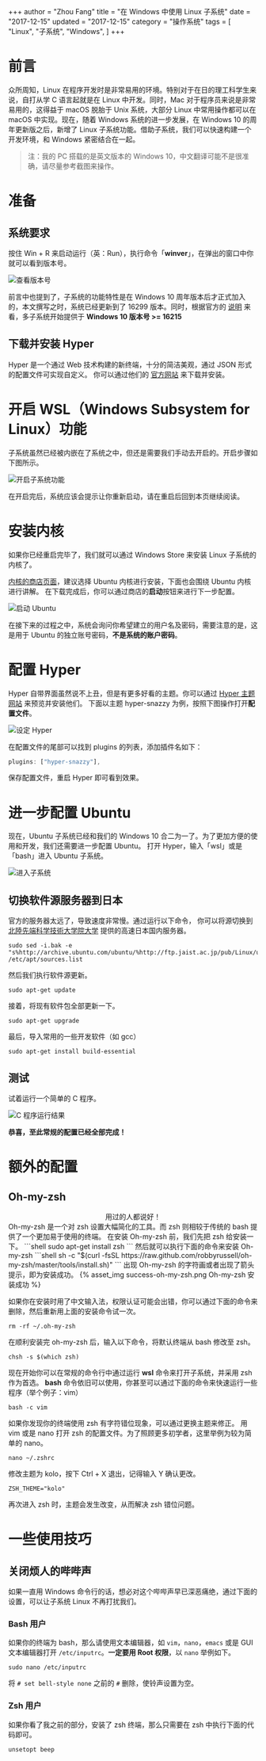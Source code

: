 +++
author = "Zhou Fang"
title = "在 Windows 中使用 Linux 子系统"
date = "2017-12-15"
updated = "2017-12-15"
category = "操作系统"
tags = [
    "Linux",
    "子系统",
    "Windows",
]
+++
# 前言
众所周知，Linux 在程序开发时是非常易用的环境。特别对于在日的理工科学生来说，自打从学 C 语言起就是在 Linux 中开发。同时，Mac 对于程序员来说是非常易用的，这得益于 macOS 脱胎于 Unix 系统，大部分 Linux 中常用操作都可以在 macOS 中实现。现在，随着 Windows 系统的进一步发展，在 Windows 10 的周年更新版之后，新增了 Linux 子系统功能。借助子系统，我们可以快速构建一个开发环境，和 Windows 紧密结合在一起。
> 注：我的 PC 搭载的是英文版本的 Windows 10，中文翻译可能不是很准确，请尽量参考截图来操作。
<!--more-->

# 准备
## 系统要求
按住 Win + R 来启动运行（英：Run），执行命令「**winver**」，在弹出的窗口中你就可以看到版本号。

![查看版本号](winver.png)

前言中也提到了，子系统的功能特性是在 Windows 10 周年版本后才正式加入的，本文撰写之时，系统已经更新到了 16299 版本。同时，根据官方的 [说明](https://docs.microsoft.com/en-us/windows/wsl/install-win10") 来看，多子系统开始提供于 **Windows 10 版本号 >= 16215**

## 下载并安装 Hyper
Hyper 是一个通过 Web 技术构建的新终端，十分的简洁美观，通过 JSON 形式的配置文件可实现自定义。
你可以通过他们的 [官方网站](https://hyper.is/#installation) 来下载并安装。

# 开启 WSL（Windows Subsystem for Linux）功能
子系统虽然已经被内嵌在了系统之中，但还是需要我们手动去开启的。开启步骤如下图所示。

![开启子系统功能](wincontrolpanel.png)

在开启完后，系统应该会提示让你重新启动，请在重启后回到本页继续阅读。

# 安装内核

如果你已经重启完毕了，我们就可以通过 Windows Store 来安装 Linux 子系统的内核了。
  
[内核的商店页面](https://aka.ms/wslstore)，建议选择 Ubuntu 内核进行安装，下面也会围绕 Ubuntu 内核进行讲解。
在下载完成后，你可以通过商店的**启动**按钮来进行下一步配置。

![启动 Ubuntu](ubuntu-launch.png)

在接下来的过程之中，系统会询问你希望建立的用户名及密码，需要注意的是，这是用于 Ubuntu 的独立账号密码，**不是系统的账户密码**。

# 配置 Hyper
Hyper 自带界面虽然说不上丑，但是有更多好看的主题。你可以通过 [Hyper 主题网站](https://hyperthemes.matthi.coffee/") 来预览并安装他们。
下面以主题 hyper-snazzy 为例，按照下图操作打开**配置文件**。

![设定 Hyper](hypersetting.png)

在配置文件的尾部可以找到 plugins 的列表，添加插件名如下：
```js
plugins: ["hyper-snazzy"],
```
保存配置文件，重启 Hyper 即可看到效果。

# 进一步配置 Ubuntu
现在，Ubuntu 子系统已经和我们的 Windows 10 合二为一了。为了更加方便的使用和开发，我们还需要进一步配置 Ubuntu。
打开 Hyper，输入「wsl」或是「bash」进入 Ubuntu 子系统。

![进入子系统](hyper.png)

## 切换软件源服务器到日本
官方的服务器太远了，导致速度非常慢。通过运行以下命令， 你可以将源切换到 [北陸先端科学技術大学院大学](https://www.jaist.ac.jp/index.html) 提供的高速日本国内服务器。
```shell
sudo sed -i.bak -e "s%http://archive.ubuntu.com/ubuntu/%http://ftp.jaist.ac.jp/pub/Linux/ubuntu/%g" /etc/apt/sources.list
```
然后我们执行软件源更新。
```shell
sudo apt-get update
```
接着，将现有软件包全部更新一下。
```shell
sudo apt-get upgrade
```
最后，导入常用的一些开发软件（如 gcc）
```shell
sudo apt-get install build-essential
```
## 测试
试着运行一个简单的 C 程序。

![C 程序运行结果](testc.png)

**恭喜，至此常规的配置已经全部完成！**

# 额外的配置
## Oh-my-zsh
<center>用过的人都说好！</center>
Oh-my-zsh 是一个对 zsh 设置大幅简化的工具。而 zsh 则相较于传统的 bash 提供了一个更加易于使用的终端。
在安装 Oh-my-zsh 前，我们先把 zsh 给安装一下。
```shell
sudo apt-get install zsh
```
然后就可以执行下面的命令来安装 Oh-my-zsh
```shell
sh -c "$(curl -fsSL https://raw.github.com/robbyrussell/oh-my-zsh/master/tools/install.sh)"
```
出现 Oh-my-zsh 的字符画或者出现了箭头提示，即为安装成功。
{% asset_img success-oh-my-zsh.png Oh-my-zsh 安装成功 %}

如果你在安装时用了中文输入法，权限认证可能会出错，你可以通过下面的命令来删除，然后重新用上面的安装命令试一次。
```shell
rm -rf ~/.oh-my-zsh
```
在顺利安装完 oh-my-zsh 后，输入以下命令，将默认终端从 bash 修改至 zsh。
```shell
chsh -s $(which zsh)
```
现在开始你可以在常规的命令行中通过运行 **wsl** 命令来打开子系统，并采用 zsh 作为首选。
**bash** 命令依旧可以使用，你甚至可以通过下面的命令来快速运行一些程序（举个例子：vim）
```shell
bash -c vim
```
如果你发现你的终端使用 zsh 有字符错位现象，可以通过更换主题来修正。
用 vim 或是 nano 打开 zsh 的配置文件。为了照顾更多初学者，这里举例为较为简单的 nano。
```shell
nano ~/.zshrc
```
修改主题为 kolo，按下 Ctrl + X 退出，记得输入 Y 确认更改。
```shell
ZSH_THEME="kolo"
```
再次进入 zsh 时，主题会发生改变，从而解决 zsh 错位问题。

# 一些使用技巧
## 关闭烦人的哔哔声
如果一直用 Windows 命令行的话，想必对这个哔哔声早已深恶痛绝，通过下面的设置，可以让子系统 Linux 不再打扰我们。

### Bash 用户
如果你的终端为 bash，那么请使用文本编辑器，如 `vim`，`nano`，`emacs` 或是 GUI 文本编辑器打开 `/etc/inputrc`。**一定要用 Root 权限**，以 `nano` 举例如下。
```shell
sudo nano /etc/inputrc
```

将 `# set bell-style none` 之前的 `#` 删除，使铃声设置为空。

### Zsh 用户
如果你看了我之前的部分，安装了 zsh 终端，那么只需要在 zsh 中执行下面的代码即可。
```shell
unsetopt beep
```